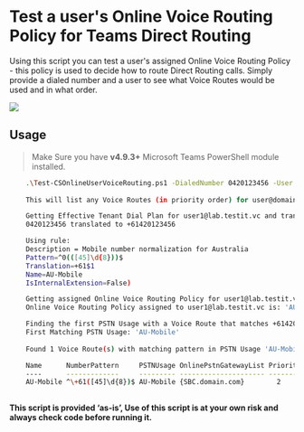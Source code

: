 # Test a user's Online Voice Routing Policy for Teams Direct Routing

Using this script you can test a user's assigned Online Voice Routing Policy - this policy is used to decide how to route Direct Routing calls. 
Simply provide a dialed number and a user to see what Voice Routes would be used and in what order.

![](https://testit.vc/wp-content/uploads/2023/11/MSTeamsVoiceTester.png)

## Usage

> Make Sure you have **v4.9.3+** Microsoft Teams PowerShell module installed.
> 
```sh    
    .\Test-CSOnlineUserVoiceRouting.ps1 -DialedNumber 0420123456 -User user@domain.com
   
    This will list any Voice Routes (in priority order) for user@domain.com calling 0420123456

    Getting Effective Tenant Dial Plan for user1@lab.testit.vc and translating number...
    0420123456 translated to +61420123456

    Using rule:
	Description = Mobile number normalization for Australia
	Pattern=^0(([45]\d{8}))$
	Translation=+61$1
	Name=AU-Mobile
	IsInternalExtension=False)

    Getting assigned Online Voice Routing Policy for user1@lab.testit.vc...
    Online Voice Routing Policy assigned to user1@lab.testit.vc is: 'AU-International-Calling'

    Finding the first PSTN Usage with a Voice Route that matches +61420123456...
    First Matching PSTN Usage: 'AU-Mobile'
    
    Found 1 Voice Route(s) with matching pattern in PSTN Usage 'AU-Mobile', listing in priority order...

    Name      NumberPattern     PSTNUsage OnlinePstnGatewayList Priority
    ----      -------------     --------- --------------------- --------
    AU-Mobile ^\+61([45]\d{8})$ AU-Mobile {SBC.domain.com}        2
    
```

**This script is provided ‘as-is’, Use of this script is at your own risk and always check code before running it.**
